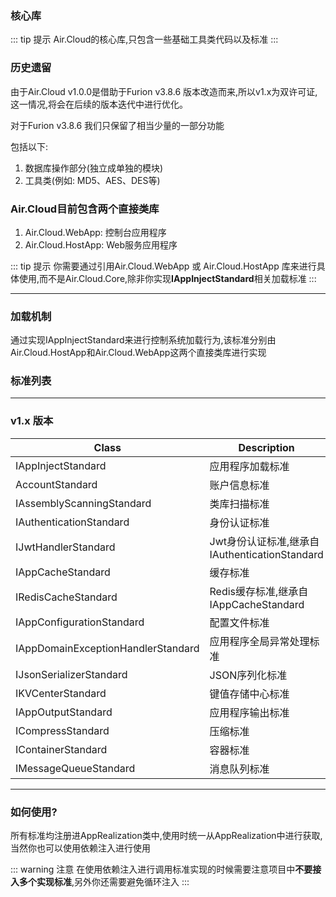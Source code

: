 ### 核心库

::: tip 提示
 Air.Cloud的核心库,只包含一些基础工具类代码以及标准
:::

### 历史遗留
由于Air.Cloud v1.0.0是借助于Furion v3.8.6 版本改造而来,所以v1.x为双许可证,这一情况,将会在后续的版本迭代中进行优化。

对于Furion v3.8.6 我们只保留了相当少量的一部分功能

包括以下:
1. 数据库操作部分(独立成单独的模块)
2. 工具类(例如: MD5、AES、DES等)


### Air.Cloud目前包含两个直接类库

1. Air.Cloud.WebApp:
    控制台应用程序
2. Air.Cloud.HostApp:
    Web服务应用程序

::: tip 提示
你需要通过引用Air.Cloud.WebApp 或 Air.Cloud.HostApp 库来进行具体使用,而不是Air.Cloud.Core,除非你实现<strong>IAppInjectStandard</strong>相关加载标准
:::

---

### 加载机制
通过实现IAppInjectStandard来进行控制系统加载行为,该标准分别由Air.Cloud.HostApp和Air.Cloud.WebApp这两个直接类库进行实现
### 标准列表
---
### v1.x 版本
| Class      | Description |
| ----------- | ----------- |
| IAppInjectStandard      | 应用程序加载标准       |
| AccountStandard   | 账户信息标准        |
| IAssemblyScanningStandard   | 类库扫描标准        |
| IAuthenticationStandard   | 身份认证标准        |
| IJwtHandlerStandard   | Jwt身份认证标准,继承自IAuthenticationStandard        |
| IAppCacheStandard   | 缓存标准        |
| IRedisCacheStandard   | Redis缓存标准,继承自IAppCacheStandard        |
| IAppConfigurationStandard   | 配置文件标准        |
| IAppDomainExceptionHandlerStandard   | 应用程序全局异常处理标准        |
| IJsonSerializerStandard   | JSON序列化标准        |
| IKVCenterStandard   | 键值存储中心标准        |
| IAppOutputStandard   | 应用程序输出标准        |
| ICompressStandard   | 压缩标准        |
| IContainerStandard   | 容器标准        |
| IMessageQueueStandard   | 消息队列标准        |
---
### 如何使用?

所有标准均注册进AppRealization类中,使用时统一从AppRealization中进行获取,当然你也可以使用依赖注入进行使用

::: warning 注意
在使用依赖注入进行调用标准实现的时候需要注意项目中<strong>不要接入多个实现标准</strong>,另外你还需要避免循环注入
:::